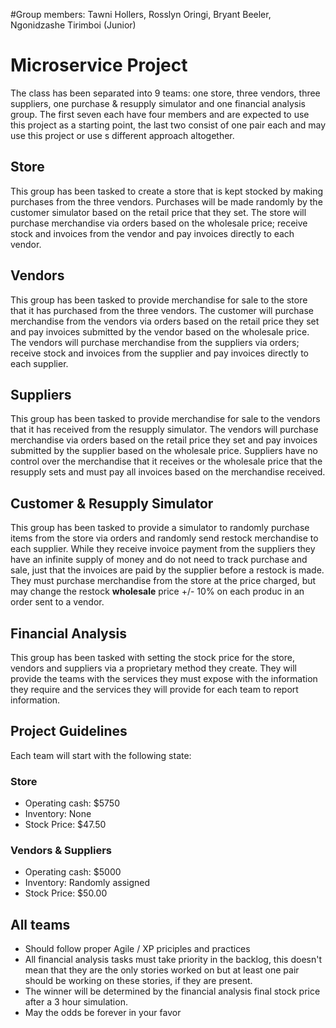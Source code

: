 #Group members: Tawni Hollers, Rosslyn Oringi, Bryant Beeler, Ngonidzashe Tirimboi (Junior)

# Microservice Project
The class has been separated into 9 teams: one store, three vendors, three suppliers, one purchase & resupply simulator and one financial analysis group. The first seven each have four members and are expected to use this project as a starting point, the last two consist of one pair each and may use this project or use s different approach altogether.

## Store
This group has been tasked to create a store that is kept stocked by making purchases from the three vendors.  Purchases will be made randomly by the customer simulator based on the retail price that they set. The store will purchase merchandise via orders based on the wholesale price; receive stock and invoices from the vendor and pay invoices directly to each vendor.

## Vendors
This group has been tasked to provide merchandise for sale to the store that it has purchased from the three vendors. The customer will purchase merchandise from the vendors via orders based on the retail price they set and pay invoices submitted by the vendor based on the wholesale price.  The vendors will purchase merchandise from the suppliers via orders; receive stock and invoices from the supplier and pay invoices directly to each supplier.

## Suppliers
This group has been tasked to provide merchandise for sale to the vendors that it has received from the resupply simulator. The vendors will purchase merchandise via orders based on the retail price they set and pay invoices submitted by the supplier based on the wholesale price. Suppliers have no control over the merchandise that it receives or the wholesale price that the resupply sets and must pay all invoices based on the merchandise received.  

## Customer & Resupply Simulator
This group has been tasked to provide a simulator to randomly purchase items from the store via orders and randomly send restock merchandise to each supplier.  While they receive invoice payment from the suppliers they have an infinite supply of money and do not need to track purchase and sale, just that the invoices are paid by the supplier before a restock is made.
They must purchase merchandise from the store at the price charged, but may change the restock **wholesale** price +/- 10% on each produc in an order sent to a vendor.

## Financial Analysis
This group has been tasked with setting the stock price for the store, vendors and suppliers via a proprietary method they create. They will provide the teams with the services they must expose with the information they require and the services they will provide for each team to report information.

## Project Guidelines
Each team will start with the following state: 
### Store 
* Operating cash: $5750
* Inventory:      None
* Stock Price:    $47.50

### Vendors & Suppliers 
* Operating cash: $5000
* Inventory:       Randomly assigned
* Stock Price:     $50.00

## All teams
* Should follow proper Agile / XP priciples and practices
* All financial analysis tasks must take priority in the backlog, this doesn't mean that they are the only stories worked on
  but at least one pair should be working on these stories, if they are present.
* The winner will be determined by the financial analysis final stock price after a 3 hour simulation.
* May the odds be forever in your favor


